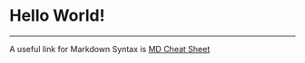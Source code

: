 # Hello World!

***

A useful link for Markdown Syntax is
[MD Cheat Sheet](https://www.markdownguide.org/cheat-sheet/)

